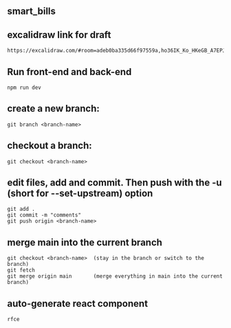 ###

## smart_bills

###

## excalidraw link for draft

    https://excalidraw.com/#room=adeb0ba335d66f97559a,ho36IK_Ko_HKeGB_A7EPJg

## Run front-end and back-end

    npm run dev

## create a new branch:

    git branch <branch-name>

## checkout a branch:

    git checkout <branch-name>

## edit files, add and commit. Then push with the -u (short for --set-upstream) option

    git add .
    git commit -m "comments"
    git push origin <branch-name>

## merge main into the current branch

    git checkout <branch-name>  (stay in the branch or switch to the branch)
    git fetch
    git merge origin main       (merge everything in main into the current branch)

## auto-generate react component
    
    rfce